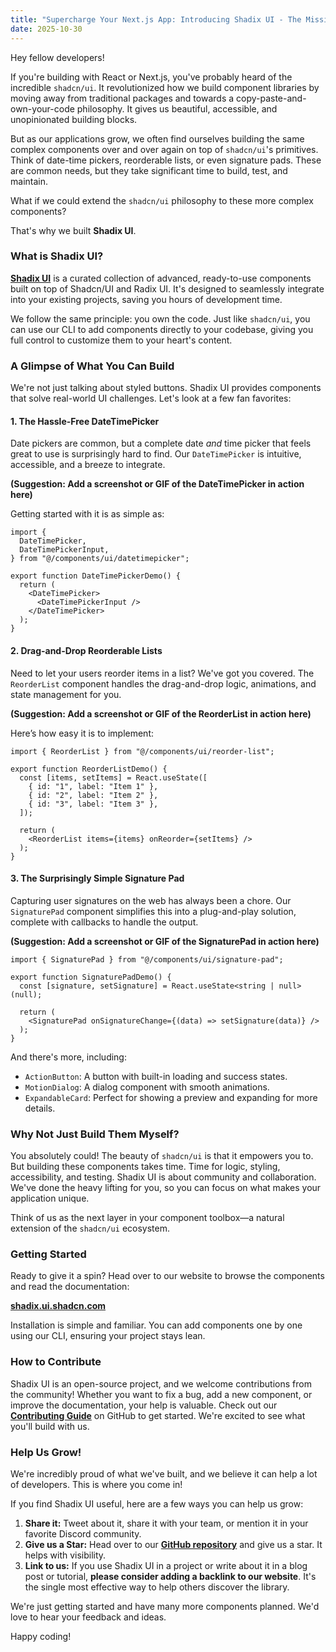 ```yaml
---
title: "Supercharge Your Next.js App: Introducing Shadix UI - The Missing Components for Shadcn/UI"
date: 2025-10-30
---
```


Hey fellow developers!

If you're building with React or Next.js, you've probably heard of the incredible `shadcn/ui`. It revolutionized how we build component libraries by moving away from traditional packages and towards a copy-paste-and-own-your-code philosophy. It gives us beautiful, accessible, and unopinionated building blocks.

But as our applications grow, we often find ourselves building the same complex components over and over again on top of `shadcn/ui`'s primitives. Think of date-time pickers, reorderable lists, or even signature pads. These are common needs, but they take significant time to build, test, and maintain.

What if we could extend the `shadcn/ui` philosophy to these more complex components?

That's why we built **Shadix UI**.

### What is Shadix UI?

[**Shadix UI**](https://shadix.ui.shadcn.com) is a curated collection of advanced, ready-to-use components built on top of Shadcn/UI and Radix UI. It's designed to seamlessly integrate into your existing projects, saving you hours of development time.

We follow the same principle: you own the code. Just like `shadcn/ui`, you can use our CLI to add components directly to your codebase, giving you full control to customize them to your heart's content.

### A Glimpse of What You Can Build

We're not just talking about styled buttons. Shadix UI provides components that solve real-world UI challenges. Let's look at a few fan favorites:

#### 1. The Hassle-Free DateTimePicker

Date pickers are common, but a complete date *and* time picker that feels great to use is surprisingly hard to find. Our `DateTimePicker` is intuitive, accessible, and a breeze to integrate.

**(Suggestion: Add a screenshot or GIF of the DateTimePicker in action here)**

Getting started with it is as simple as:

```tsx
import {
  DateTimePicker,
  DateTimePickerInput,
} from "@/components/ui/datetimepicker";

export function DateTimePickerDemo() {
  return (
    <DateTimePicker>
      <DateTimePickerInput />
    </DateTimePicker>
  );
}
```

#### 2. Drag-and-Drop Reorderable Lists

Need to let your users reorder items in a list? We've got you covered. The `ReorderList` component handles the drag-and-drop logic, animations, and state management for you.

**(Suggestion: Add a screenshot or GIF of the ReorderList in action here)**

Here’s how easy it is to implement:

```tsx
import { ReorderList } from "@/components/ui/reorder-list";

export function ReorderListDemo() {
  const [items, setItems] = React.useState([
    { id: "1", label: "Item 1" },
    { id: "2", label: "Item 2" },
    { id: "3", label: "Item 3" },
  ]);

  return (
    <ReorderList items={items} onReorder={setItems} />
  );
}
```

#### 3. The Surprisingly Simple Signature Pad

Capturing user signatures on the web has always been a chore. Our `SignaturePad` component simplifies this into a plug-and-play solution, complete with callbacks to handle the output.

**(Suggestion: Add a screenshot or GIF of the SignaturePad in action here)**

```tsx
import { SignaturePad } from "@/components/ui/signature-pad";

export function SignaturePadDemo() {
  const [signature, setSignature] = React.useState<string | null>(null);

  return (
    <SignaturePad onSignatureChange={(data) => setSignature(data)} />
  );
}
```

And there's more, including:
*   `ActionButton`: A button with built-in loading and success states.
*   `MotionDialog`: A dialog component with smooth animations.
*   `ExpandableCard`: Perfect for showing a preview and expanding for more details.

### Why Not Just Build Them Myself?

You absolutely could! The beauty of `shadcn/ui` is that it empowers you to. But building these components takes time. Time for logic, styling, accessibility, and testing. Shadix UI is about community and collaboration. We've done the heavy lifting for you, so you can focus on what makes your application unique.

Think of us as the next layer in your component toolbox—a natural extension of the `shadcn/ui` ecosystem.

### Getting Started

Ready to give it a spin? Head over to our website to browse the components and read the documentation:

[**shadix.ui.shadcn.com**](https://shadix.ui.shadcn.com)

Installation is simple and familiar. You can add components one by one using our CLI, ensuring your project stays lean.

### How to Contribute

Shadix UI is an open-source project, and we welcome contributions from the community! Whether you want to fix a bug, add a new component, or improve the documentation, your help is valuable. Check out our [**Contributing Guide**](https://github.com/ApixJS/shadix-ui/blob/main/CONTRIBUTING.md) on GitHub to get started. We're excited to see what you'll build with us.

### Help Us Grow!

We're incredibly proud of what we've built, and we believe it can help a lot of developers. This is where you come in!

If you find Shadix UI useful, here are a few ways you can help us grow:

1.  **Share it:** Tweet about it, share it with your team, or mention it in your favorite Discord community.
2.  **Give us a Star:** Head over to our [**GitHub repository**](https://github.com/ApixJS/shadix-ui) and give us a star. It helps with visibility.
3.  **Link to us:** If you use Shadix UI in a project or write about it in a blog post or tutorial, **please consider adding a backlink to our website**. It's the single most effective way to help others discover the library.

We're just getting started and have many more components planned. We'd love to hear your feedback and ideas.

Happy coding!
